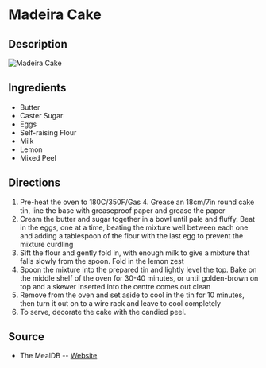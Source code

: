 # Madeira Cake

## Description
![Madeira Cake](https://www.themealdb.com/images/media/meals/urtqut1511723591.jpg "Madeira Cake")

## Ingredients
- Butter
- Caster Sugar
- Eggs
- Self-raising Flour
- Milk
- Lemon
- Mixed Peel

## Directions
1. Pre-heat the oven to 180C/350F/Gas 4. Grease an 18cm/7in round cake tin, line the base with greaseproof paper and grease the paper
2. Cream the butter and sugar together in a bowl until pale and fluffy. Beat in the eggs, one at a time, beating the mixture well between each one and adding a tablespoon of the flour with the last egg to prevent the mixture curdling
3. Sift the flour and gently fold in, with enough milk to give a mixture that falls slowly from the spoon. Fold in the lemon zest
4. Spoon the mixture into the prepared tin and lightly level the top. Bake on the middle shelf of the oven for 30-40 minutes, or until golden-brown on top and a skewer inserted into the centre comes out clean
5. Remove from the oven and set aside to cool in the tin for 10 minutes, then turn it out on to a wire rack and leave to cool completely
6. To serve, decorate the cake with the candied peel.

## Source

- The MealDB -- [Website](https://themealdb.com/)
